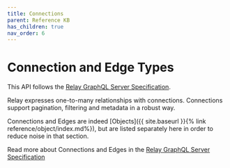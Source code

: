 ```yaml
---
title: Connections
parent: Reference KB
has_children: true
nav_order: 6
---
```


# Connection and Edge Types

This API follows the [Relay GraphQL Server Specification](https://relay.dev/docs/en/graphql-server-specification).

Relay expresses one-to-many relationships with connections. Connections support pagination, filtering and metadata in a robust way.

Connections and Edges are indeed [Objects]({{ site.baseurl }}{% link reference/object/index.md%}), but are listed separately here in order to reduce noise in that section.

Read more about Connections and Edges in the [Relay GraphQL Server Specification](https://relay.dev/docs/en/graphql-server-specification#connections)

